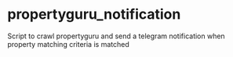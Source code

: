 # propertyguru_notification
Script to crawl propertyguru and send a telegram notification when property matching criteria is matched
